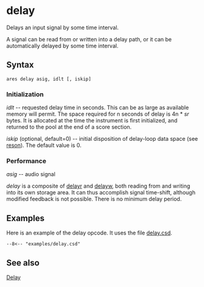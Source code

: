 <!--
id:delay
category:Signal Modifiers:Delay
-->
# delay
Delays an input signal by some time interval.

A signal can be read from or written into a delay path, or it can be automatically delayed by some time interval.

## Syntax
``` csound-orc
ares delay asig, idlt [, iskip]
```

### Initialization

_idlt_ -- requested delay time in seconds. This can be as large as available memory will permit. The space required for n seconds of delay is 4n * _sr_ bytes. It is allocated at the time the instrument is first initialized, and returned to the pool at the end of a score section.

_iskip_ (optional, default=0) -- initial disposition of delay-loop data space (see [reson](../../opcodes/reson)). The default value is 0.

### Performance

_asig_ -- audio signal

_delay_ is a composite of [delayr](../../opcodes/delayr) and [delayw](../../opcodes/delayw), both reading from and writing into its own storage area. It can thus accomplish signal time-shift, although modified feedback is not possible. There is no minimum delay period.

## Examples

Here is an example of the delay opcode. It uses the file [delay.csd](../../examples/delay.csd).

``` csound-csd title="Example of the delay opcode." linenums="1"
--8<-- "examples/delay.csd"
```

## See also

[Delay](../../sigmod/delayops)
